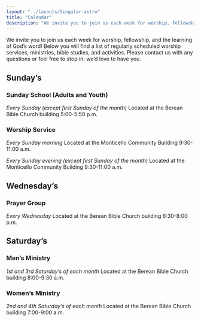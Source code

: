 ```yaml
---
layout: "../layouts/Singular.astro"
title: "Calendar"
description: "We invite you to join us each week for worship, fellowship, and the learning of God’s word!"
---
```


We invite you to join us each week for worship, fellowship, and the learning of God’s word! Below you will find a list of regularly scheduled worship services, ministries, bible studies, and activities. Please contact us with any questions or feel free to stop in; we’d love to have you.

<h2>Sunday’s</h2>
<h3>Sunday School (Adults and Youth)</h3>
<em>Every Sunday (except first Sunday of the month)</em>
Located at the Berean Bible Church building
5:00-5:50 p.m.

<h3>Worship Service</h3>
<em>Every Sunday morning</em>
Located at the Monticello Community Building
9:30-11:00 a.m.

<em>Every Sunday evening (except first Sunday of the month)</em>
Located at the Monticello Community Building
9:30-11:00 a.m.

<h2>Wednesday’s</h2>
<h3>Prayer Group</h3>
<em>Every Wednesday</em>
Located at the Berean Bible Church building
6:30-8:00 p.m.

<h2>Saturday’s</h2>
<h3>Men’s Ministry</h3>
<em>1st and 3rd Saturday’s of each month</em>
Located at the Berean Bible Church building
8:00-9:30 a.m.

<h3>Women’s Ministry</h3>
<em>2nd and 4th Saturday’s of each month</em>
Located at the Berean Bible Church building
7:00-9:00 a.m.

